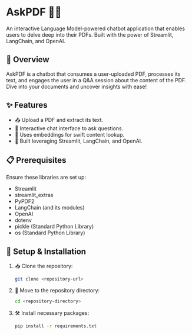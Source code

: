# AskPDF 📄💬

An interactive Language Model-powered chatbot application that enables users to delve deep into their PDFs. Built with the power of Streamlit, LangChain, and OpenAI.

## 🌟 Overview

AskPDF is a chatbot that consumes a user-uploaded PDF, processes its text, and engages the user in a Q&A session about the content of the PDF. Dive into your documents and uncover insights with ease!

## ✨ Features

- 📤 Upload a PDF and extract its text.
- 💬 Interactive chat interface to ask questions.
- 🧠 Uses embeddings for swift content lookup.
- 🚀 Built leveraging Streamlit, LangChain, and OpenAI.

## 📋 Prerequisites

Ensure these libraries are set up:

- Streamlit
- streamlit_extras
- PyPDF2
- LangChain (and its modules)
- OpenAI
- dotenv
- pickle (Standard Python Library)
- os (Standard Python Library)

## 🔧 Setup & Installation

1. 📥 Clone the repository:
   ```bash
   git clone <repository-url>
2. 🚀 Move to the repository directory:
    ```bash
    cd <repository-directory>
3. 🛠 Install necessary packages:
    ```bash
    pip install -r requirements.txt